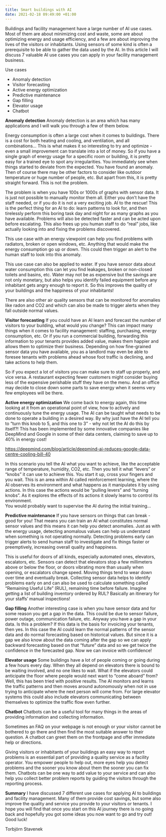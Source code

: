 ```yaml
---
title: Smart buildings with AI
date: 2021-02-18 09:49:00 +01:00
---
```


Buildings and facility management have a large number of AI use cases. Most of them are about minimizing cost and waste, some are about optimizing energy and usage efficiency, and a few are about improving the lives of the visitors or inhabitants. Using sensors of some kind is often a prerequisite to be able to gather the data used by the AI. In this article I will discuss 7 valuable AI use cases you can apply in your facility management business.

Use cases
* Anomaly detection
* Visitor forecasting
* Active energy optimization
* Predictive maintenance
* Gap filling
* Elevator usage
* Chatbot

**Anomaly detection**
Anomaly detection is an area which has many applications and I will walk you through  a few of them below. 

Energy consumption is often a large cost when it comes to buildings. There is a cost for both heating and cooling, and ventilation, and all combinations... This is what makes it so interesting to try and optimize - even a small improvement can translate into a lot of money. So if you have a single graph of energy usage for a specific room or building, it is pretty easy for a trained eye to spot any irregularities. You immediately see when things started to deviate from the expected. You have found an anomaly. Then of course there may be other factors to consider like outdoor temperature or huge number of people, etc. But apart from this, it is pretty straight forward. This is not the problem. 

The problem is when you have 100s or 1000s of graphs with sensor data. It is just not possible to manually monitor them all. Either you don’t have the staff needed, or if you do it is not a very exciting job. AI to the rescue! This is the perfect thing for an AI to do: learn patterns to look for, and then tirelessly perform this boring task day and night for as many graphs as you have available. Problems will also be detected faster and can be acted upon before escalating. This also frees up you human staff to do “real” jobs, like actually looking into and fixing the problems discovered.

This use case with an energy viewpoint can help you find problems with radiators, broken or open windows, etc. Anything that would make the energy consumption go up or down. This could then trigger an alert to the human staff to look into this anomaly.

This use case can also be applied to water. If you have sensor data about water consumption this can let you find leakages, broken or non-closed toilets and basins, etc. Water may not be as expensive but the savings are not only monetary, but also helps you identify failed equipment before any inhabitant gets angry enough to report it. So this improves the quality of your buildings and the happiness of your inhabitants!

There are also other air quality sensors that can be monitored for anomalies like radon and CO2 and which can also be made to trigger alerts when they fall outside normal values.

**Visitor forecasting**
If you could have an AI learn and forecast the number of visitors to your building, what would you change? This can impact many things when it comes to facility management: staffing, purchasing, energy consumption, etc. Or if you run a commercial building, forwarding this information to your tenants provides added value, makes them happier and allows them to optimize their business. Depending on how fine-grained sensor data you have available, you as a landlord may even be able to foresee tenants with problems ahead whose foot traffic is declining, and take actions to help them. 

So if you expect a lot of visitors you can make sure to staff up properly, and vice versa. A restaurant expecting fewer customers might consider buying less of the expensive perishable stuff they have on the menu. And an office may decide to close down some parts to save energy when it seems very few employees will be there.


**Active energy optimization**
We come back to energy again, this time looking at it from an operational point of view, how to actively and continuously tune the energy usage. The AI can be taught what needs to be done to operate a building in a desired way. By why just have the AI tell you to “turn this knob to 5, and this one to 3” - why not let the AI do this by itself?! This has been implemented by some innovative companies like DeepMind and Google in some of their data centers, claiming to save up to 40% in energy cost!

https://deepmind.com/blog/article/deepmind-ai-reduces-google-data-centre-cooling-bill-40

In this scenario you tell the AI what you want to achieve, like the acceptable range of temperature, humidity, CO2, etc. Then you tell it what “levers” or “knobs” it can use to achieve this. You start it up, cross your fingers and you wait. This is an area within AI called reinforcement learning, where the AI observes its environment and what happens as it manipulates it by using actions. In this case the actions would be “pulling levers” and “turning knobs”. As it explores the effects of its actions it slowly learns to control its environment.  
You would probably want to supervise the AI during the initial training...


**Predictive maintenance**
If you have sensors on things that can break - good for you! That means you can train an AI what constitutes normal sensor values and this means it can help you detect anomalies. Just as with the energy usage, detecting anomalous values can help us understand when something is not operating normally. Detecting problems early can trigger alerts to send human staff to investigate and fix things faster or preemptively, increasing overall quality and happiness.

This is useful for doors of all kinds, especially automated ones, elevators, escalators, etc. Sensors can detect that elevators stop a few millimeters above or below the floor, or doors vibrating more than usually when opening, or escalators change speed.
Moving things tend to wear down over time and eventually break. Collecting sensor data helps to identify problems early on and can also be used to calculate something called “Remaining Useful Life” (RUL), remaining time before failure. Imagine getting a list of building inventory ordered by RUL? Basically an itinerary for your staffs’ manual inspections!

**Gap filling**
Another interesting case is when you have sensor data and for some reason you get a gap in the data. This could be due to sensor failure, power outage, communication failure, etc. Anyway you have a gap in your data. Is this a problem? If this data is the basis for invoicing your tenants, then yes. In this case the AI could learn the normal patterns of the sensor data and do normal forecasting based on historical values. But since it is a gap we also know about the data coming after the gap so we can apply backward forecasting based on that “future” data and so we get twice the confidence in the forecasted gap. Now we can invoice with confidence!

**Elevator usage**
Some buildings have a lot of people coming or going during a few hours every day. When they all depend on elevators there is bound to be waiting involved, and no one likes to wait. What if the elevators could anticipate the floor where people would next want to “come aboard” from? Well, this has been tried with positive results. The AI monitors and learns the traffic patterns and then moves around autonomously when not in use trying to anticipate where the next person will come from. For large elevator systems this could also include elevators communicating between themselves to optimize the traffic flow even further.


**Chatbot**
Chatbots can be a useful tool for many things in the areas of providing information and collecting information.

Sometimes an FAQ on your webpage is not enough or your visitor cannot be bothered to go there and then find the most suitable answer to their question. A chatbot can greet them on the frontpage and offer immediate help or directions.

Giving visitors or inhabitants of your buildings an easy way to report problems is an essential part of providing a quality service as a facility operator. You empower people to help out, more eyes help you detect problems and the sooner you know about them the sooner you can fix them. Chatbots can be one way to add value to your service and can also help you collect better problem reports by guiding the visitors through the reporting process. 

**Summary**
I have discussed 7 different use cases for applying AI to buildings and facility management. Many of them provide cost savings, but some also improve the quality and service you provide to your visitors or tenants. I hope you will find that once you start on this AI journey there is no going back and  hopefully you got some ideas you now want to go and try out! Good luck! 


Torbjörn Stavenek
